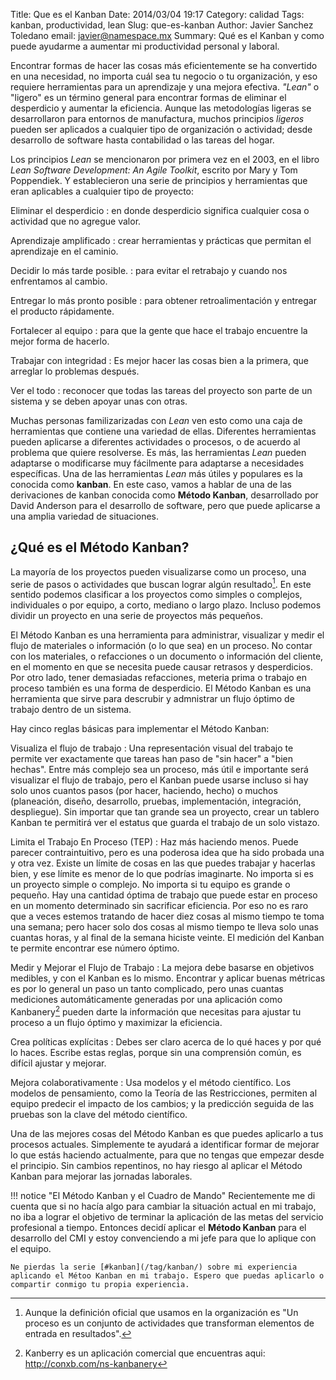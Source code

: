 Title: Que es el Kanban
Date: 2014/03/04 19:17
Category: calidad
Tags: kanban, productividad, lean
Slug: que-es-kanban
Author: Javier Sanchez Toledano
email: javier@namespace.mx
Summary: Qué es el Kanban y como puede ayudarme a aumentar mi productividad personal y laboral.

Encontrar formas de hacer las cosas más eficientemente se ha convertido en una necesidad, no importa cuál sea tu negocio o tu organización, y eso requiere herramientas para un aprendizaje y una mejora efectiva. _"Lean"_ o "ligero" es un término general para encontrar formas de eliminar el desperdicio y aumentar la eficiencia. Aunque las metodologías ligeras se desarrollaron para entornos de manufactura, muchos principios _ligeros_ pueden ser aplicados a cualquier tipo de organización o actividad; desde desarrollo de software hasta contabilidad o las tareas del hogar.

Los principios _Lean_ se mencionaron por primera vez en el 2003, en el libro _Lean Software Development: An Agile Toolkit_, escrito por Mary y Tom Poppendiek. Y establecieron una serie de principios y herramientas que eran aplicables a cualquier tipo de proyecto:

Eliminar el desperdicio
:		en donde desperdicio significa cualquier cosa o actividad que no agregue valor.

Aprendizaje amplificado
:   crear herramientas y prácticas que permitan el aprendizaje en el caminio.

Decidir lo más tarde posible.
:   para evitar el retrabajo y cuando nos enfrentamos al cambio.

Entregar lo más pronto posible
:   para obtener retroalimentación y entregar el producto rápidamente.

Fortalecer al equipo
:   para que la gente que hace el trabajo encuentre la mejor forma de hacerlo.

Trabajar con integridad
:   Es mejor hacer las cosas bien a la primera, que arreglar lo problemas después.

Ver el todo
:   reconocer que todas las tareas del proyecto son parte de un sistema y se deben apoyar unas con otras.

Muchas personas familizarizadas con _Lean_ ven esto como una caja de herramientas que contiene una variedad de ellas. Diferentes herramientas pueden aplicarse a diferentes actividades o procesos, o de acuerdo al problema que quiere resolverse. Es más, las herramientas _Lean_ pueden adaptarse o modificarse muy fácilmente para adaptarse a necesidades específicas. Una de las herramientas _Lean_ más útiles y populares es la conocida como __kanban__. En este caso, vamos a hablar de una de las derivaciones de kanban conocida como __Método Kanban__, desarrollado por David Anderson para el desarrollo de software, pero que puede aplicarse a una amplia variedad de situaciones.

## ¿Qué es el Método Kanban?

La mayoría de los proyectos pueden visualizarse como un proceso, una serie de pasos o actividades que buscan lograr algún resultado[^1]. En este sentido podemos clasificar a los proyectos como simples o complejos, individuales o por equipo, a corto, mediano o largo plazo. Incluso podemos dividir un proyecto en una serie de proyectos más pequeños.

El Método Kanban es una herramienta para administrar, visualizar y medir el flujo de materiales o información (o lo que sea) en un proceso. No contar con los materiales, o refacciones o un documento o información del cliente, en el momento en que se necesita puede causar retrasos y desperdicios. Por otro lado, tener demasiadas refacciones, meteria prima o trabajo en proceso también es una forma de desperdicio. El Método Kanban es una herramienta que sirve para descrubir y admnistrar un flujo óptimo de trabajo dentro de un sistema.

Hay cinco reglas básicas para implementar el Método Kanban:

Visualiza el flujo de trabajo
:   Una representación visual del trabajo te permite ver exactamente que tareas han paso de "sin hacer" a "bien hechas". Entre más complejo sea un proceso, más útil e importante será visualizar el flujo de trabajo, pero el Kanban puede usarse incluso si hay solo unos cuantos pasos (por hacer, haciendo, hecho) o muchos (planeación, diseño, desarrollo, pruebas, implementación, integración, despliegue). Sin importar que tan grande sea un proyecto, crear un tablero Kanban te permitirá ver el estatus que guarda el trabajo de un solo vistazo.

Limita el Trabajo En Proceso (TEP)
:   Haz más haciendo menos. Puede parecer contraintuitivo, pero es una poderosa idea que ha sido probada una y otra vez. Existe un límite de cosas en las que puedes trabajar y hacerlas bien, y ese límite es menor de lo que podrías imaginarte. No importa si es un proyecto simple o complejo. No importa si tu equipo es grande o pequeño. Hay una cantidad óptima de trabajo que puede estar en proceso en un momento determinado sin sacrificar eficiencia. Por eso no es raro que a veces estemos tratando de hacer diez cosas al mismo tiempo te toma una semana; pero hacer solo dos cosas al mismo tiempo te lleva solo unas cuantas horas, y al final de la semana hiciste veinte. El medición del Kanban te permite encontrar ese número óptimo.

Medir y Mejorar el Flujo de Trabajo
:   La mejora debe basarse en objetivos medibles, y con el Kanban es lo mismo. Encontrar y aplicar buenas métricas es por lo general un paso un tanto complicado, pero unas cuantas mediciones automáticamente generadas por una aplicación como Kanbanery[^2] pueden darte la información que necesitas para ajustar tu proceso a un flujo óptimo y maximizar la eficiencia.

Crea políticas explícitas
: Debes ser claro acerca de lo qué haces y por qué lo haces. Escribe estas reglas, porque sin una comprensión común, es difícil ajustar y mejorar.

Mejora colaborativamente
:   Usa modelos y el método científico. Los modelos de pensamiento, como la Teoría de las Restricciones, permiten al equipo predecir el impacto de los cambios; y la predicción seguida de las pruebas son la clave del método científico.

Una de las mejores cosas del Método Kanban es que puedes aplicarlo a tus procesos actuales. Simplemente te ayudará a identificar formar de mejorar lo que estás haciendo actualmente, para que no tengas que empezar desde el principio. Sin cambios repentinos, no hay riesgo al aplicar el Método Kanban para mejorar las jornadas laborales.

!!! notice "El Método Kanban y el Cuadro de Mando"
    Recientemente me di cuenta que si no hacía algo para cambiar la situación actual en mi trabajo, no iba a lograr el objetivo de terminar la aplicación de las metas del servicio profesional a tiempo. Entonces decidí aplicar el __Método Kanban__ para el desarrollo del CMI y estoy convenciendo a mi jefe para que lo aplique con el equipo.

    Ne pierdas la serie [#kanban](/tag/kanban/) sobre mi experiencia aplicando el Métoo Kanban en mi trabajo. Espero que puedas aplicarlo o compartir conmigo tu propia experiencia.

[^1]: Aunque la definición oficial que usamos en la organización es "Un proceso es un conjunto de actividades que transforman elementos de entrada en resultados".

[^2]: Kanberry es un aplicación comercial que encuentras aqui: http://conxb.com/ns-kanbanery
